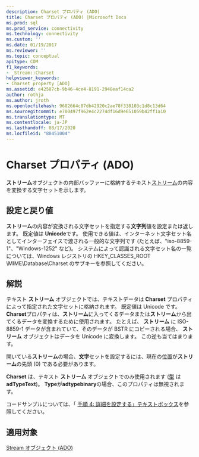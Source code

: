 ```yaml
---
description: Charset プロパティ (ADO)
title: Charset プロパティ (ADO) |Microsoft Docs
ms.prod: sql
ms.prod_service: connectivity
ms.technology: connectivity
ms.custom: ''
ms.date: 01/19/2017
ms.reviewer: ''
ms.topic: conceptual
apitype: COM
f1_keywords:
- _Stream::Charset
helpviewer_keywords:
- Charset property [ADO]
ms.assetid: e42507cb-9b46-4ce4-8191-2948eaf14ca2
author: rothja
ms.author: jroth
ms.openlocfilehash: 9682664c87db42920c2ae78f338103c1d8c13d64
ms.sourcegitcommit: e700497f962e4c2274df16d9e651059b42ff1a10
ms.translationtype: MT
ms.contentlocale: ja-JP
ms.lasthandoff: 08/17/2020
ms.locfileid: "88451004"
---
```

# <a name="charset-property-ado"></a>Charset プロパティ (ADO)
**ストリーム**オブジェクトの内部バッファーに格納するテキスト[ストリーム](../../../ado/reference/ado-api/stream-object-ado.md)の内容を変換する文字セットを示します。  
  
## <a name="settings-and-return-values"></a>設定と戻り値  
 **ストリーム**の内容が変換される文字セットを指定する**文字列**値を設定または返します。 既定値は **Unicode**です。 使用できる値は、インターネット文字セット名としてインターフェイスで渡される一般的な文字列です (たとえば、"iso-8859-1"、"Windows-1252" など)。 システムによって認識される文字セット名の一覧については、Windows レジストリの HKEY_CLASSES_ROOT \MIME\Database\Charset のサブキーを参照してください。  
  
## <a name="remarks"></a>解説  
 テキスト **ストリーム** オブジェクトでは、テキストデータは **Charset** プロパティによって指定された文字セットに格納されます。 既定値は Unicode です。 **Charset**プロパティは、**ストリーム**に入ってくるデータまたは**ストリーム**から出てくるデータを変換するために使用されます。 たとえば、 **ストリーム** に ISO-8859-1 データが含まれていて、そのデータが BSTR にコピーされる場合、 **ストリーム** オブジェクトはデータを Unicode に変換します。 この逆も当てはまります。  
  
 開いている**ストリーム**の場合、**文字**セットを設定するには、現在の[位置](../../../ado/reference/ado-api/position-property-ado.md)が**ストリーム**の先頭 (0) である必要があります。  
  
 **Charset** は、テキスト **ストリーム** オブジェクトでのみ使用されます ([型](../../../ado/reference/ado-api/type-property-ado-stream.md) は **adTypeText**)。 **Type**が**adtypebinary**の場合、このプロパティは無視されます。  
  
 コードサンプルについては、「 [手順 4: 詳細を設定する」テキストボックス](../../../ado/guide/data/step-4-populate-the-details-text-box.md)を参照してください。  
  
## <a name="applies-to"></a>適用対象  
 [Stream オブジェクト (ADO)](../../../ado/reference/ado-api/stream-object-ado.md)
